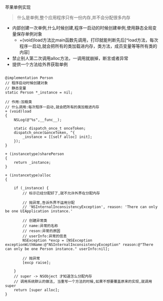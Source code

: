 苹果单例实现
> 什么是单例,整个应用程序只有一份内存,并不会分配很多内存


- 内部创建一次单例,什么时候创建,程序一启动的时候创建单例,使用静态全局变量保存单例对象
  -  +(void)load方法比main函数先调用，打印就能判断先后[^load方法，每次程序一启动,就会把所有的类加载进内存，类方法，成员变量等等所有类的内容]
- 禁止别人第二次调用alloc方法，一调用就崩掉，断言或者异常
- 提供一个方法给外界获取单例

```

@implementation Person
// 程序启动时候创建对象
// 静态变量
static Person *_instance = nil;

// 作用:加载类
// 什么调用:每次程序一启动,就会把所有的类加载进内存
+ (void)load
{
    NSLog(@"%s",__func__);
   
    static dispatch_once_t onceToken;
    dispatch_once(&onceToken, ^{
        _instance = [[self alloc] init];
    });
}

+ (instancetype)sharePerson
{
    return _instance;
}

+ (instancetype)alloc
{
    
    if (_instance) {
        // 标示已经分配好了,就不允许外界在分配内存
        
        // 抛异常,告诉外界不运用分配
        // 'NSInternalInconsistencyException', reason: 'There can only be one UIApplication instance.'

        // 创建异常类
        // name:异常的名称
        // reson:异常的原因
        // userInfo:异常的信息
        NSException *excp = [NSException exceptionWithName:@"NSInternalInconsistencyException" reason:@"There can only be one Person instance." userInfo:nil];
        
        // 抛异常
        [excp raise];
        
    }
    // super -> NSObject 才知道怎么分配内存
    // 调用系统默认的做法, 当重写一个方法的时候,如果不想要覆盖原来的实现,就调用super
    return [super alloc];
}

```


